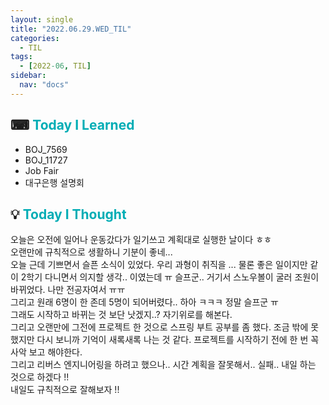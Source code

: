 ```yaml
---
layout: single
title: "2022.06.29.WED_TIL"
categories:
  - TIL
tags:
  - [2022-06, TIL]
sidebar:
  nav: "docs"
---
```


## ⌨ <a style="color:#00adb5">Today I Learned</a>

- BOJ_7569
- BOJ_11727
- Job Fair
- 대구은행 설명회

## 💡 <a style="color:#00adb5">Today I Thought</a>

오늘은 오전에 일어나 운동갔다가 일기쓰고 계획대로 실행한 날이다 ㅎㅎ<br>
오랜만에 규칙적으로 생활하니 기분이 좋네...<br>
오늘 근데 기쁘면서 슬픈 소식이 있었다. 우리 과형이 취직을 ... 물론 좋은 일이지만 같이 2학기 다니면서 의지할 생각.. 이였는데 ㅠ 슬프군.. 거기서 스노우볼이 굴러 조원이 바뀌었다. 나만 전공자여서 ㅠㅠ <br>
그리고 원래 6명이 한 존데 5명이 되어버렸다.. 하아 ㅋㅋㅋ 정말 슬프군 ㅠ<br>
그래도 시작하고 바뀌는 것 보단 낫겠지..? 자기위로를 해본다.<br>
그리고 오랜만에 그전에 프로젝트 한 것으로 스프링 부트 공부를 좀 했다. 조금 밖에 못했지만 다시 보니까 기억이 새록새록 나는 것 같다. 프로젝트를 시작하기 전에 한 번 꼭 사악 보고 해야한다.<br>
그리고 리버스 엔지니어링을 하려고 했으나.. 시간 계획을 잘못해서.. 실패.. 내일 하는 것으로 하겠다 !!
<br>
내일도 규칙적으로 잘해보자 !!

